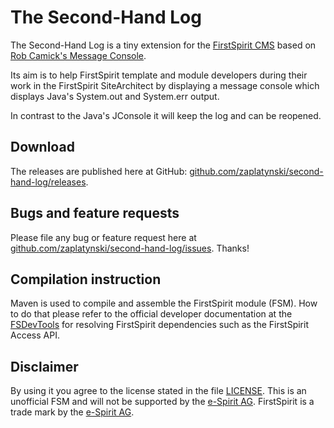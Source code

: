 #  The Second-Hand Log

The Second-Hand Log is a tiny extension for the [FirstSpirit CMS](http://www.e-spirit.com/) based on [Rob Camick's Message Console](https://tips4java.wordpress.com/2008/11/08/message-console/).

Its aim is to help FirstSpirit template and module developers during their work in the FirstSpirit SiteArchitect by displaying a message console which displays Java's System.out and System.err output.

In contrast to the Java's JConsole it will keep the log and can be reopened.

## Download

The releases are published here at GitHub: [github.com/zaplatynski/second-hand-log/releases](https://github.com/zaplatynski/second-hand-log/releases).

## Bugs and feature requests

Please file any bug or feature request here at [github.com/zaplatynski/second-hand-log/issues](https://github.com/zaplatynski/second-hand-log/issues). Thanks!
 
## Compilation instruction

Maven is used to compile and assemble the FirstSpirit module (FSM). How to do that please refer to the official developer documentation at the [FSDevTools](https://github.com/e-Spirit/FSDevTools/) for resolving FirstSpirit dependencies such as the FirstSpirit Access API.

##  Disclaimer

By using it you agree to the license stated in the file [LICENSE](LICENSE). This is an unofficial FSM and will not be supported by the [e-Spirit AG](http://www.e-spirit.com/).
FirstSpirit is a trade mark by the [e-Spirit AG](http://www.e-spirit.com/).


